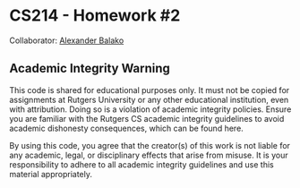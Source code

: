 # CS214 - Homework #2
Collaborator: [Alexander Balako](https://github.com/SpinThyLeek)
## Academic Integrity Warning
This code is shared for educational purposes only. It must not be copied for assignments at Rutgers University or any other educational institution, even with attribution. Doing so is a violation of academic integrity policies. Ensure you are familiar with the Rutgers CS academic integrity guidelines to avoid academic dishonesty consequences, which can be found here.

By using this code, you agree that the creator(s) of this work is not liable for any academic, legal, or disciplinary effects that arise from misuse. It is your responsibility to adhere to all academic integrity guidelines and use this material appropriately.
